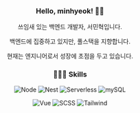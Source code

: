 <div align=center>

### Hello, minhyeok! 👋🏽

<p>쓰임새 있는 백엔드 개발자, 서민혁입니다.</p>
<p>백엔드에 집중하고 있지만, 풀스택을 지향합니다.</p>
<p>현재는 엔지니어로서 성장에 초점을 두고 있습니다.</p>

</div>

<div align=center>

### 👨🏽‍💻 Skills

![Node](https://img.shields.io/badge/-Node.js-green?style=flat&logo=node.js&logoColor=ffffff)
![Nest](https://img.shields.io/badge/-Nest.js-black?style=flat&logo=nestJs&logoColor=FF0000)
![Serverless](https://img.shields.io/badge/-Serverless-red?style=flat&logo=serverless)
![mySQL](https://img.shields.io/badge/-mySQL-gray?style=flat&logo=mysql&logoColor=ffffff)

![Vue](https://img.shields.io/badge/-Vue.js-green?style=flat&logo=vue.js)
![SCSS](https://img.shields.io/badge/-SCSS-ff69b4?style=flat&logo=sass&logoColor=ffffff)
![Tailwind](https://img.shields.io/badge/-Tailwind-blue?style=flat&logo=TailwindCSS)

</div>

<!--
<div align=center>

[![mahns's GitHub stats](https://github-readme-stats.vercel.app/api?username=mahns1201&title_color=FF0000&bg_color=262626&text_color=ffffff&show_icons=true&icon_color=fdf42a&hide_border=true)](https://github.com/anuraghazra/github-readme-stats)

</div>

#### Studying
![Java](https://img.shields.io/badge/-Java-white?style=flat&logo=java&logoColor=ff0000)
![Spring](https://img.shields.io/badge/-Spring-green?style=flat&logo=spring&logoColor=ffffff)
-->
